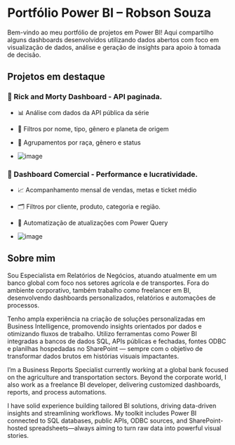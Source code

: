 # Portfólio Power BI – Robson Souza

Bem-vindo ao meu portfólio de projetos em Power BI! Aqui compartilho alguns dashboards desenvolvidos utilizando dados abertos com foco em visualização de dados, análise e geração de insights para apoio à tomada de decisão.

## Projetos em destaque

### 🧪 Rick and Morty Dashboard - API paginada.
- 📊 Análise com dados da API pública da série
- 🎯 Filtros por nome, tipo, gênero e planeta de origem
- 🧬 Agrupamentos por raça, gênero e status

- ![image](https://github.com/user-attachments/assets/4f294210-042b-4364-9b06-7b7ca702154a)


### 🛒 Dashboard Comercial - Performance e lucratividade.
- 📈 Acompanhamento mensal de vendas, metas e ticket médio
- 🗂️ Filtros por cliente, produto, categoria e região.
- 🚀 Automatização de atualizações com Power Query

- ![image](https://github.com/user-attachments/assets/f9e80133-d58c-4213-8b50-b266a8cd46b0)


## Sobre mim

Sou Especialista em Relatórios de Negócios, atuando atualmente em um banco global com foco nos setores agrícola e de transportes. Fora do ambiente corporativo, também trabalho como freelancer em BI, desenvolvendo dashboards personalizados, relatórios e automações de processos.

Tenho ampla experiência na criação de soluções personalizadas em Business Intelligence, promovendo insights orientados por dados e otimizando fluxos de trabalho. Utilizo ferramentas como Power BI integradas a bancos de dados SQL, APIs públicas e fechadas, fontes ODBC e planilhas hospedadas no SharePoint — sempre com o objetivo de transformar dados brutos em histórias visuais impactantes.

I’m a Business Reports Specialist currently working at a global bank focused on the agriculture and transportation sectors. Beyond the corporate world, I also work as a freelance BI developer, delivering customized dashboards, reports, and process automations.

I have solid experience building tailored BI solutions, driving data-driven insights and streamlining workflows. My toolkit includes Power BI connected to SQL databases, public APIs, ODBC sources, and SharePoint-hosted spreadsheets—always aiming to turn raw data into powerful visual stories.
